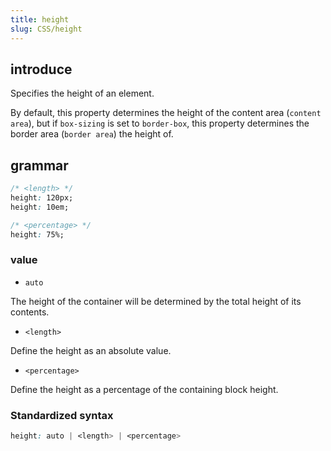 ```yaml
---
title: height
slug: CSS/height
---
```

## introduce

Specifies the height of an element.

By default, this property determines the height of the content area (`content area`), but if `box-sizing` is set to `border-box`, this property determines the border area (`border area`) the height of.

## grammar

````css
/* <length> */
height: 120px;
height: 10em;

/* <percentage> */
height: 75%;
````

### value

- `auto`

The height of the container will be determined by the total height of its contents.

- `<length>`

Define the height as an absolute value.

- `<percentage>`

Define the height as a percentage of the containing block height.

### Standardized syntax

````css
height: auto | <length> | <percentage>
````
